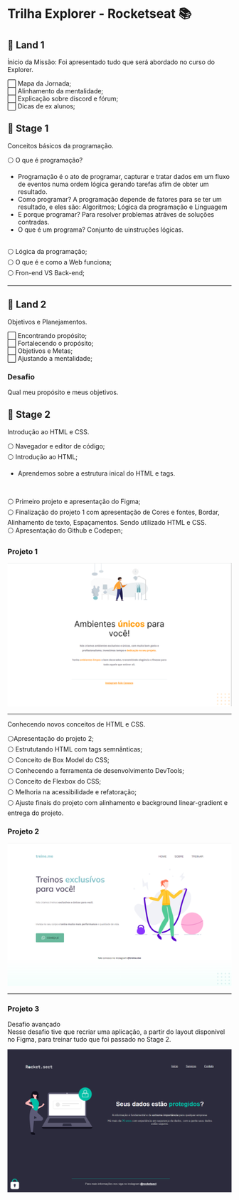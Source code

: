 # **Trilha Explorer - Rocketseat** 📚

## 📌 **Land 1**

Ínicio da Missão:
Foi apresentado tudo que será abordado no curso do Explorer.

⬜ Mapa da Jornada;
<br>
⬜ Alinhamento da mentalidade;
<br>
⬜ Explicação sobre discord e fórum;
<br>
⬜ Dicas de ex alunos;
<br>

## 📍 **Stage 1**
Conceitos básicos da programação.

⚪ O que é programação?

* Programação é o ato de programar, capturar e tratar dados em um fluxo de eventos numa ordem lógica gerando tarefas afim de obter um resultado.
* Como programar? A programação depende de fatores para se ter um resultado, e eles são: Algoritmos; Lógica da programação e Linguagem
* E porque programar? Para resolver problemas atráves de soluções contradas.
* O que é um programa? Conjunto de uinstruções lógicas.

<br>
⚪ Lógica da programação;
<br>
⚪ O que é e como a Web funciona;
<br>
⚪ Fron-end VS Back-end;
<br>

---
## 📌 **Land 2**

Objetivos e Planejamentos.

⬜ Encontrando propósito;
<br>
⬜ Fortalecendo o propósito;
<br>
⬜ Objetivos e Metas;
<br>
⬜ Ajustando a mentalidade;

### **Desafio**
Qual meu propósito e meus objetivos.

## 📍 **Stage 2**
Introdução ao HTML e CSS.

⚪ Navegador e editor de código;
<br>
⚪ Introdução ao HTML;
* Aprendemos sobre a estrutura inical do HTML e tags.
<br>

⚪ Primeiro projeto e apresentação do Figma;
<br>
⚪ Finalização do projeto 1 com apresentação de Cores e fontes, Bordar, Alinhamento de texto, Espaçamentos. Sendo utilizado HTML e CSS.
<br>
⚪ Apresentação do Github e Codepen;

### **Projeto 1**

![Projeto final de um site de móveis](imagens/final_projeto1.png)

---
Conhecendo novos conceitos de HTML e CSS.

⚪Apresentação do projeto 2;
<br>
⚪ Estrututando HTML com tags semnânticas;
<br>
⚪ Conceito de Box Model do CSS;
<br>
⚪ Conhecendo a ferramenta de desenvolvimento DevTools;
<br>
⚪ Conceito de Flexbox do CSS;
<br>
⚪ Melhoria na acessibilidade e refatoração;
<br>
⚪ Ajuste finais do projeto com alinhamento e background linear-gradient e entrega do projeto.

### **Projeto 2**

![Projeto final do site de academia treine.me](imagens/final_projeto2.png)

---
### **Projeto 3**

Desafio avançado
<br>
Nesse desafio tive que recriar uma aplicação, a partir do layout disponível no Figma, para treinar tudo que foi passado no Stage 2. 

![foto do projeot final sobre uma empresa de segurança de computação](imagens/final_projeto3.png)